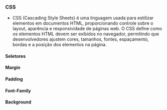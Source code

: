 ### CSS
- CSS (Cascading Style Sheets) é uma linguagem usada para estilizar elementos em documentos HTML, proporcionando controle sobre o layout, aparência e responsividade de páginas web. O CSS define como os elementos HTML devem ser exibidos no navegador, permitindo que desenvolvedores ajustem cores, tamanhos, fontes, espaçamento, bordas e a posição dos elementos na página.

#### Seletores

#### Margin

#### Padding

#### Font-Family

#### Background
